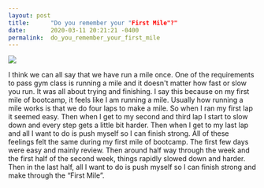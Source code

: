 ```yaml
---
layout: post
title:      "Do you remember your "First Mile"?"
date:       2020-03-11 20:21:21 -0400
permalink:  do_you_remember_your_first_mile
---
```



![](https://images.squarespace-cdn.com/content/v1/590a76a3414fb5faa9436eab/1554235107217-4XW2HZRG66736XSWGVET/ke17ZwdGBToddI8pDm48kAogxgNTP3kj41ocCgUm26UUqsxRUqqbr1mOJYKfIPR7LoDQ9mXPOjoJoqy81S2I8N_N4V1vUb5AoIIIbLZhVYxCRW4BPu10St3TBAUQYVKcw01IzvvksYOL1Plq6LSZ0iGPtgRr9DxQgOjqfV89I-G0YszB21Degpdbje0PB6e-/trackandfield1.jpg?format=1500w)

I think we can all say that we have run a mile once. One of the requirements to pass gym class is running a mile and it doesn't matter how fast or slow you run. It was all about trying and finishing. I say this because on my first mile of bootcamp, it feels like I am running a mile. Usually how running a mile works is that we do four laps to make a mile. So when I ran my first lap it seemed easy. Then when I get to my second and third lap I start to slow down and every step gets a little bit harder. Then when I get to my last lap and all I want to do is push myself so I can finish strong. All of these feelings felt the same during my first mile of bootcamp. The first few days were easy and mainly review. Then around half way through the week and the first half of the second week, things rapidly slowed down and harder. Then in the last half, all I want to do is push myself so I can finish strong and make through the “First Mile”. 
